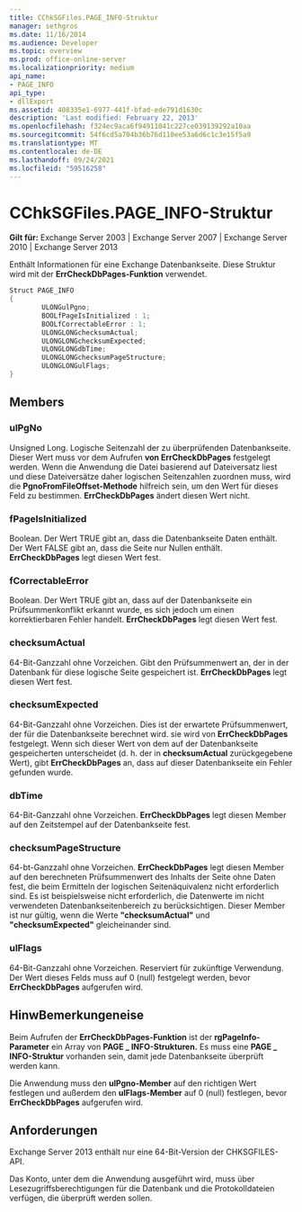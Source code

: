 ```yaml
---
title: CChkSGFiles.PAGE_INFO-Struktur
manager: sethgros
ms.date: 11/16/2014
ms.audience: Developer
ms.topic: overview
ms.prod: office-online-server
ms.localizationpriority: medium
api_name:
- PAGE_INFO
api_type:
- dllExport
ms.assetid: 408335e1-6977-441f-bfad-ede791d1630c
description: 'Last modified: February 22, 2013'
ms.openlocfilehash: f324ec9aca6f94911041c227ce039139292a10aa
ms.sourcegitcommit: 54f6cd5a704b36b76d110ee53a6d6c1c3e15f5a9
ms.translationtype: MT
ms.contentlocale: de-DE
ms.lasthandoff: 09/24/2021
ms.locfileid: "59516258"
---
```

# <a name="cchksgfilespage_info-struct"></a>CChkSGFiles.PAGE_INFO-Struktur

**Gilt für:** Exchange Server 2003 | Exchange Server 2007 | Exchange Server 2010 | Exchange Server 2013
  
Enthält Informationen für eine Exchange Datenbankseite. Diese Struktur wird mit der **ErrCheckDbPages-Funktion** verwendet. 
  
```cs
Struct PAGE_INFO  
{
        ULONGulPgno;
        BOOLfPageIsInitialized : 1;
        BOOLfCorrectableError : 1;
        ULONGLONGchecksumActual;
        ULONGLONGchecksumExpected;
        ULONGLONGdbTime;
        ULONGLONGchecksumPageStructure;
        ULONGLONGulFlags;
}

```

## <a name="members"></a>Members

### <a name="ulpgno"></a>ulPgNo
  
Unsigned Long. Logische Seitenzahl der zu überprüfenden Datenbankseite. Dieser Wert muss vor dem Aufrufen **von ErrCheckDbPages** festgelegt werden. Wenn die Anwendung die Datei basierend auf Dateiversatz liest und diese Dateiversätze daher logischen Seitenzahlen zuordnen muss, wird die **PgnoFromFileOffset-Methode** hilfreich sein, um den Wert für dieses Feld zu bestimmen. **ErrCheckDbPages** ändert diesen Wert nicht. 
    
### <a name="fpageisinitialized"></a>fPageIsInitialized 
  
Boolean. Der Wert TRUE gibt an, dass die Datenbankseite Daten enthält. Der Wert FALSE gibt an, dass die Seite nur Nullen enthält. **ErrCheckDbPages** legt diesen Wert fest. 
    
### <a name="fcorrectableerror"></a>fCorrectableError
  
Boolean. Der Wert TRUE gibt an, dass auf der Datenbankseite ein Prüfsummenkonflikt erkannt wurde, es sich jedoch um einen korrektierbaren Fehler handelt. **ErrCheckDbPages** legt diesen Wert fest. 
    
### <a name="checksumactual"></a>checksumActual
  
64-Bit-Ganzzahl ohne Vorzeichen. Gibt den Prüfsummenwert an, der in der Datenbank für diese logische Seite gespeichert ist. **ErrCheckDbPages** legt diesen Wert fest. 
    
### <a name="checksumexpected"></a>checksumExpected
  
64-Bit-Ganzzahl ohne Vorzeichen. Dies ist der erwartete Prüfsummenwert, der für die Datenbankseite berechnet wird. sie wird von **ErrCheckDbPages** festgelegt. Wenn sich dieser Wert von dem auf der Datenbankseite gespeicherten unterscheidet (d. h. der in **checksumActual** zurückgegebene Wert), gibt **ErrCheckDbPages** an, dass auf dieser Datenbankseite ein Fehler gefunden wurde. 
    
### <a name="dbtime"></a>dbTime
  
64-Bit-Ganzzahl ohne Vorzeichen. **ErrCheckDbPages** legt diesen Member auf den Zeitstempel auf der Datenbankseite fest. 
    
### <a name="checksumpagestructure"></a>checksumPageStructure 
  
64-bt-Ganzzahl ohne Vorzeichen. **ErrCheckDbPages** legt diesen Member auf den berechneten Prüfsummenwert des Inhalts der Seite ohne Daten fest, die beim Ermitteln der logischen Seitenäquivalenz nicht erforderlich sind. Es ist beispielsweise nicht erforderlich, die Datenwerte im nicht verwendeten Datenbankseitenbereich zu berücksichtigen. Dieser Member ist nur gültig, wenn die Werte **"checksumActual"**  und  **"checksumExpected"**  gleicheinander sind. 
    
### <a name="ulflags"></a>ulFlags
  
64-Bit-Ganzzahl ohne Vorzeichen. Reserviert für zukünftige Verwendung. Der Wert dieses Felds muss auf 0 (null) festgelegt werden, bevor **ErrCheckDbPages** aufgerufen wird.
    
## <a name="remarks"></a>HinwBemerkungeneise

Beim Aufrufen der **ErrCheckDbPages-Funktion** ist der **rgPageInfo-Parameter** ein Array von **PAGE \_ INFO-Strukturen.** Es muss eine **PAGE \_ INFO-Struktur** vorhanden sein, damit jede Datenbankseite überprüft werden kann. 
  
Die Anwendung muss den **ulPgno-Member**  auf den richtigen Wert festlegen und außerdem den  **ulFlags-Member**  auf 0 (null) festlegen, bevor **ErrCheckDbPages** aufgerufen wird. 
  
## <a name="requirements"></a>Anforderungen

Exchange Server 2013 enthält nur eine 64-Bit-Version der CHKSGFILES-API.
  
Das Konto, unter dem die Anwendung ausgeführt wird, muss über Lesezugriffsberechtigungen für die Datenbank und die Protokolldateien verfügen, die überprüft werden sollen.
  


